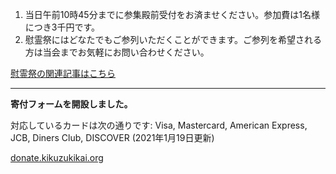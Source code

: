 <p><strong><script>
var today = new Date();
var year = today.getFullYear();
var yearStr = year;
var monthStr = 11;
var dayStr = 3;
var jsMonth = monthStr - 1 ;
var date = new Date(yearStr, jsMonth , dayStr);
var dDay = date.getDate();
       if (dDay == 0) {
   document.write(year + "年の慰霊祭は11月<strong>3日</strong>の午前11時より斎行します。");
} else if (dDay == 1) {
  document.write(year + "年の慰霊祭は11月<strong>3日</strong>の午前11時より斎行します。");
} else if (dDay == 2) {
  document.write(year + "年の慰霊祭は11月<strong>1日</strong>の午前11時より斎行します。");
} else if (dDay == 3) {
  document.write(year + "年の慰霊祭は11月<strong>7日</strong>の午前11時より斎行します。");
} else if (dDay == 4) {
  document.write(year + "年の慰霊祭は11月<strong>6日</strong>の午前11時より斎行します。");
} else if (dDay == 5) {
  document.write(year + "年の慰霊祭は11月<strong>3日</strong>の午前11時より斎行します。");
} else if (dDay == 6) {
  document.write(year + "年の慰霊祭は11月<strong>3日</strong>の午前11時より斎行します。");
} else {
  document.write("An error has occurred :(");
}
</script></strong></p>
<ol>
  <li>当日午前10時45分までに参集殿前受付をお済ませください。参加費は1名様につき3千円です。</li>
  <li>慰霊祭にはどなたでもご参列いただくことができます。ご参列を希望される方は当会までお気軽にお問い合わせください。</li>
</ol>
<p><a href="/special/memorial-service.html">慰霊祭の関連記事はこちら</a></p>
<hr>
<p><strong>寄付フォームを開設しました。</strong></p>
<p>対応しているカードは次の通りです: Visa, Mastercard, American Express, JCB, Diners Club, DISCOVER (2021年1月19日更新)</p>
<p><a href="https://donate.kikuzukikai.org">donate.kikuzukikai.org</a></p>
